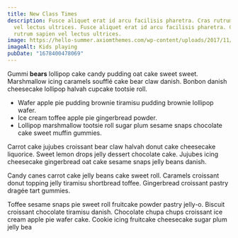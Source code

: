 ```yaml
---
title: New Class Times
description: Fusce aliquet erat id arcu facilisis pharetra. Cras rutrum sapien
  vel lectus ultrices. Fusce aliquet erat id arcu facilisis pharetra. Cras
  rutrum sapien vel lectus ultrices.
image: https://hello-summer.axiomthemes.com/wp-content/uploads/2017/11/post-3-copyright.jpg
imageAlt: Kids playing
pubDate: "1678400478069"
---
```

Gummi **bears** lollipop cake candy pudding oat cake sweet sweet. Marshmallow icing caramels soufflé cake bear claw danish. Bonbon danish cheesecake lollipop halvah cupcake tootsie roll.

* Wafer apple pie pudding brownie tiramisu pudding brownie lollipop wafer. 
* Ice cream toffee apple pie gingerbread powder. 
* Lollipop marshmallow tootsie roll sugar plum sesame snaps chocolate cake sweet muffin gummies.

Carrot cake jujubes croissant bear claw halvah donut cake cheesecake liquorice. Sweet lemon drops jelly dessert chocolate cake. Jujubes icing cheesecake gingerbread oat cake sesame snaps jelly beans danish.

Candy canes carrot cake jelly beans cake sweet roll. Caramels croissant donut topping jelly tiramisu shortbread toffee. Gingerbread croissant pastry dragée tart gummies.

Toffee sesame snaps pie sweet roll fruitcake powder pastry jelly-o. Biscuit croissant chocolate tiramisu danish. Chocolate chupa chups croissant ice cream apple pie wafer cake. Cookie icing fruitcake cheesecake sugar plum jelly bea